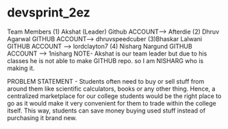 # devsprint_2ez
Team Members
(1) Akshat (Leader)
Github ACCOUNT-->  Afterdie
(2) Dhruv Agarwal
GITHUB ACCOUNT--> dhruvspeedcuber
(3)Bhaskar Lalwani
GITHUB ACCOUNT --> lordclayton7
(4) Nisharg Nargund
GITHUB ACCOUNT --> 1nisharg
NOTE- Akshat is our team leader but due to his classes he is not able to make GITHUB repo. so I am NISHARG who is making it.

PROBLEM STATEMENT - Students often need to buy or sell stuff from around them like scientific calculators, books or any other thing. Hence, a centralized marketplace for our  college students would be the right place to go as it would make it very convenient for them to trade within the college itself. This way, students can save  money buying used stuff instead of purchasing it brand new.
